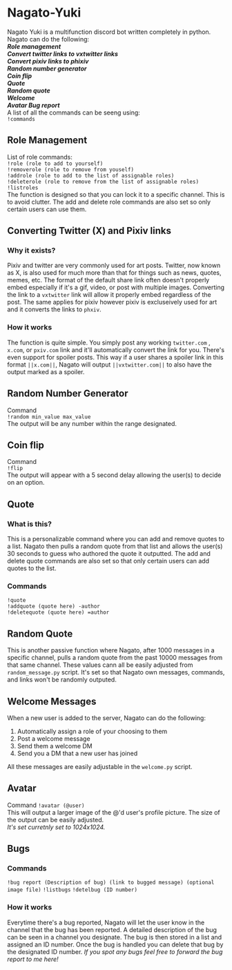 # Nagato-Yuki
Nagato Yuki is a multifunction discord bot written completely in python. Nagato can do the following:  
***Role management  
Convert twitter links to vxtwitter links  
Convert pixiv links to phixiv  
Random number generator  
Coin flip  
Quote  
Random quote  
Welcome  
Avatar
Bug report***  
A list of all the commands can be seeng using:  
`!commands`
## Role Management
List of role commands:  
`!role (role to add to yourself)`  
`!removerole (role to remove from youself)`  
`!addrole (role to add to the list of assignable roles)`  
`!deleterole (role to remove from the list of assignable roles)`  
`!listroles`  
The function is designed so that you can lock it to a specific channel. This is to avoid clutter. The add and delete role commands are also set so only certain users can use them. 

## Converting Twitter (X) and Pixiv links

### Why it exists?

Pixiv and twitter are very commonly used for art posts. Twitter, now known as X, is also used for much more than that for things such as news, quotes, memes, etc. The format of the default share link often doesn't properly embed especially if it's a gif, video, or post with multiple images. Converting the link to a `vxtwitter` link will allow it properly embed regardless of the post. The same applies for pixiv however pixiv is excluseively used for art and it converts the links to `phxiv`. 

### How it works

The function is quite simple. You simply post any working `twitter.com` , `x.com`, or `pxiv.com` link and it'll automatically convert the link for you. There's even support for spoiler posts. This way if a user shares a spoiler link in this format `||x.com||`, Nagato will output `||vxtwitter.com||` to also have the output marked as a spoiler. 

## Random Number Generator

Command  
`!random min_value max_value`  
The output will be any number within the range designated.

## Coin flip

Command  
`!flip`  
The output will appear with a 5 second delay allowing the user(s) to decide on an option.

## Quote

### What is this?

This is a personalizable command where you can add and remove quotes to a list. Nagato then pulls a random quote from that list and allows the user(s) 30 seconds to guess who authored the quote it outputted. The add and delete quote commands are also set so that only certain users can add quotes to the list. 

### Commands
`!quote`  
`!addquote (quote here) -author`  
`!deletequote (quote here) =author`  

## Random Quote

This is another passive function where Nagato, after 1000 messages in a specific channel, pulls a random quote from the past 10000 messages from that same channel. These values cann all be easily adjusted from `random_message.py` script. It's set so that Nagato own messages, commands, and links won't be randomly outputed.

## Welcome Messages

When a new user is added to the server, Nagato can do the following:  
1. Automatically assign a role of your choosing to them
2. Post a welcome message
3. Send them a welcome DM
4. Send you a DM that a new user has joined

All these messages are easily adjustable in the `welcome.py` script. 

## Avatar

Command
`!avatar (@user)`  
This will output a larger image of the @'d user's profile picture. The size of the output can be easily adjusted.  
*It's set curretnly set to 1024x1024.*


## Bugs

### Commands
`!bug report (Description of bug) (link to bugged message) (optional image file)`
`!listbugs`
`!detelbug (ID number)`


### How it works 

Everytime there's a bug reported, Nagato will let the user know in the channel that the bug has been reported. A detailed description of the bug can be seen in a channel you designate. The bug is then stored in a list and assigned an ID number. Once the bug is handled you can delete that bug by the designated ID number. 
*If you spot any bugs feel free to forward the bug report to me here!*

